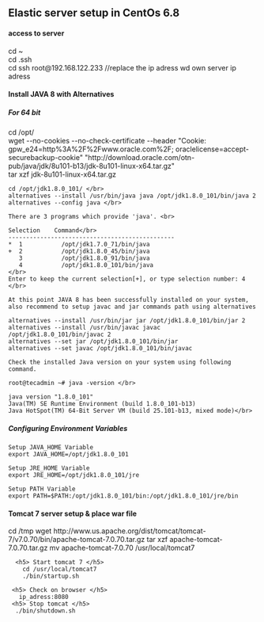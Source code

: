 <h2> Elastic server setup in CentOs 6.8 </h2>


<h4> access to server </h4>
cd ~ <br/>
cd .ssh <br/>
cd ssh root@192.168.122.233 //replace the ip adress wd own server ip adress

<h4> Install JAVA 8 with Alternatives</h4>
  <p>
    <h5> For 64 bit</h5>
    cd /opt/ </br>
    wget --no-cookies --no-check-certificate --header "Cookie: gpw_e24=http%3A%2F%2Fwww.oracle.com%2F; oraclelicense=accept-securebackup-cookie" "http://download.oracle.com/otn-pub/java/jdk/8u101-b13/jdk-8u101-linux-x64.tar.gz" </br>
    tar xzf jdk-8u101-linux-x64.tar.gz 
    
    cd /opt/jdk1.8.0_101/ </br>
    alternatives --install /usr/bin/java java /opt/jdk1.8.0_101/bin/java 2 
    alternatives --config java </br>

    There are 3 programs which provide 'java'. <br>

    Selection    Command</br>
    -----------------------------------------------
    *  1           /opt/jdk1.7.0_71/bin/java
    +  2           /opt/jdk1.8.0_45/bin/java
       3           /opt/jdk1.8.0_91/bin/java
       4           /opt/jdk1.8.0_101/bin/java
    </br>
    Enter to keep the current selection[+], or type selection number: 4 </br>
    
    At this point JAVA 8 has been successfully installed on your system, 
    also recommend to setup javac and jar commands path using alternatives
    
    alternatives --install /usr/bin/jar jar /opt/jdk1.8.0_101/bin/jar 2
    alternatives --install /usr/bin/javac javac /opt/jdk1.8.0_101/bin/javac 2
    alternatives --set jar /opt/jdk1.8.0_101/bin/jar
    alternatives --set javac /opt/jdk1.8.0_101/bin/javac
    
    Check the installed Java version on your system using following command.

    root@tecadmin ~# java -version </br>

    java version "1.8.0_101"
    Java(TM) SE Runtime Environment (build 1.8.0_101-b13)
    Java HotSpot(TM) 64-Bit Server VM (build 25.101-b13, mixed mode)</br>

   <h5> Configuring Environment Variables </h5>
    

    Setup JAVA_HOME Variable
    export JAVA_HOME=/opt/jdk1.8.0_101

    Setup JRE_HOME Variable
    export JRE_HOME=/opt/jdk1.8.0_101/jre

    Setup PATH Variable
    export PATH=$PATH:/opt/jdk1.8.0_101/bin:/opt/jdk1.8.0_101/jre/bin
  </p>

<h4> Tomcat 7 server setup & place war file </h4>
  <p>
    cd /tmp
    wget http://www.us.apache.org/dist/tomcat/tomcat-7/v7.0.70/bin/apache-tomcat-7.0.70.tar.gz
    tar xzf apache-tomcat-7.0.70.tar.gz
    mv apache-tomcat-7.0.70 /usr/local/tomcat7
    
      <h5> Start tomcat 7 </h5>
        cd /usr/local/tomcat7
        ./bin/startup.sh
        
     <h5> Check on browser </h5>
       ip_adress:8080
     <h5> Stop tomcat </h5>
      ./bin/shutdown.sh

  </p>
